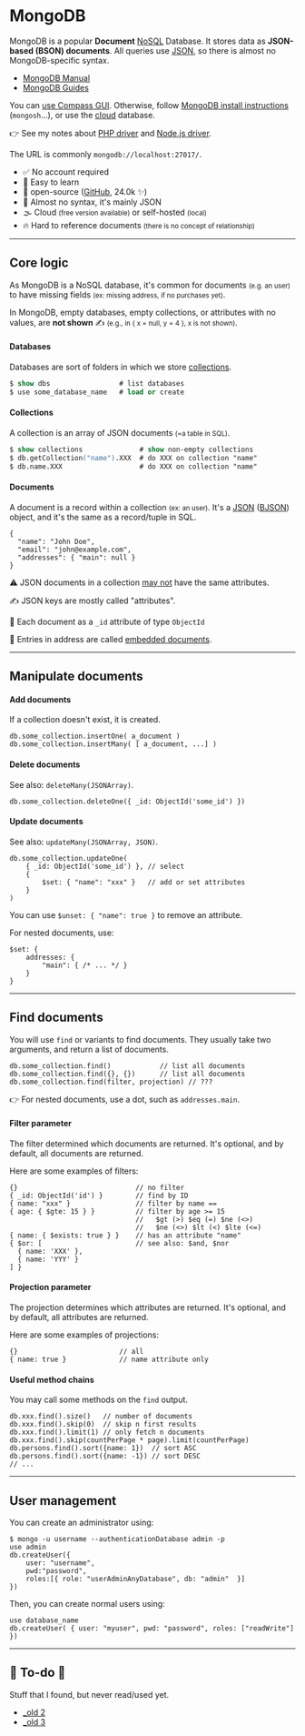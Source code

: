 # MongoDB

<div class="row row-cols-md-2"><div>

MongoDB is a popular **Document** [NoSQL](../index.md) Database. It stores data as **JSON-based (BSON) documents**. All queries use [JSON](/programming-languages/others/data/json.md), so there is almost no MongoDB-specific syntax.

* [MongoDB Manual](https://www.mongodb.com/docs/manual/introduction/)
* [MongoDB Guides](https://www.mongodb.com/docs/guides/)

You can [use Compass GUI](https://www.mongodb.com/products/compass). Otherwise, follow [MongoDB install instructions](https://www.mongodb.com/docs/manual/administration/install-community/) (`mongosh`...), or use the [cloud](https://www.mongodb.com/atlas/database) database.

👉 See my notes about [PHP driver](drivers/mongodb-php.md) and [Node.js driver](drivers/mongodb-node.md).
</div><div>

The URL is commonly `mongodb://localhost:27017/`.

* ✅ No account required
* 🌱 Easy to learn
* 🤝 open-source ([GitHub](https://github.com/mongodb/mongo), 24.0k ✨)
* 🚀 Almost no syntax, it's mainly JSON
* 🌫️ Cloud <small>(free version available)</small> or self-hosted <small>(local)</small>
* 🔥 Hard to reference documents <small>(there is no concept of relationship)</small>
</div></div>

<hr class="sep-both">

## Core logic

<div class="row row-cols-md-2"><div>

As MongoDB is a NoSQL database, it's common for documents <small>(e.g. an user)</small> to have missing fields <small>(ex: missing address, if no purchases yet)</small>.

In MongoDB, empty databases, empty collections, or attributes with no values, are **not shown** ✍️ <small>(e.g., in { x = null, y = 4 }, x is not shown)</small>.

#### Databases

Databases are sort of folders in which we store [collections](#collections).

```ps
$ show dbs                 # list databases
$ use some_database_name   # load or create
```

#### Collections

A collection is an array of JSON documents <small>(=a table in SQL)</small>.

```ps
$ show collections              # show non-empty collections
$ db.getCollection("name").XXX  # do XXX on collection "name"
$ db.name.XXX                   # do XXX on collection "name"
```
</div><div>

#### Documents

A document is a record within a collection <small>(ex: an user)</small>. It's a [JSON](/programming-languages/others/data/json.md) ([BJSON](https://www.mongodb.com/docs/mongodb-shell/reference/data-types/)) object, and it's the same as a record/tuple in SQL.

```json!
{
  "name": "John Doe",
  "email": "john@example.com",
  "addresses": { "main": null }
}
```

⚠️️ JSON documents in a collection [may not](https://www.mongodb.com/docs/manual/core/schema-validation/specify-json-schema/#std-label-schema-validation-json) have the same attributes.

✍️ JSON keys are mostly called "attributes".

🔑 Each document as a `_id` attribute of type `ObjectId`

📑 Entries in address are called [embedded documents](https://www.mongodb.com/basics/embedded-mongodb). 
</div></div>

<hr class="sep-both">

## Manipulate documents

<div class="row row-cols-md-2"><div>

#### Add documents

If a collection doesn't exist, it is created.

```js!
db.some_collection.insertOne( a_document )
db.some_collection.insertMany( [ a_document, ...] )
```

#### Delete documents

See also: `deleteMany(JSONArray)`.

```js!
db.some_collection.deleteOne({ _id: ObjectId('some_id') })
```
</div><div>

#### Update documents

See also: `updateMany(JSONArray, JSON)`.

```js!
db.some_collection.updateOne(
    { _id: ObjectId('some_id') }, // select
    {
        $set: { "name": "xxx" }   // add or set attributes
    }
)
```

You can use `$unset: { "name": true }` to remove an attribute.

For nested documents, use:

```json!
$set: {
    addresses: {
        "main": { /* ... */ }
    }
}
```
</div></div>

<hr class="sep-both">

## Find documents

<div class="row row-cols-md-2"><div>

You will use `find` or variants to find documents. They usually take two arguments, and return a list of documents.

```js!
db.some_collection.find()            // list all documents
db.some_collection.find({}, {})      // list all documents
db.some_collection.find(filter, projection) // ???
```

👉 For nested documents, use a dot, such as `addresses.main`.

#### Filter parameter

The filter determined which documents are returned. It's optional, and by default, all documents are returned.

Here are some examples of filters:

```js!
{}                             // no filter
{ _id: ObjectId('id') }        // find by ID 
{ name: "xxx" }                // filter by name ==
{ age: { $gte: 15 } }          // filter by age >= 15
                               //   $gt (>) $eq (=) $ne (<>)
                               //   $ne (<>) $lt (<) $lte (<=)
{ name: { $exists: true } }    // has an attribute "name"
{ $or: [                       // see also: $and, $nor
  { name: 'XXX' },
  { name: 'YYY' }
] }
```
</div><div>

#### Projection parameter

The projection determines which attributes are returned. It's optional, and by default, all attributes are returned.

Here are some examples of projections:

```js!
{}                         // all
{ name: true }             // name attribute only
```

#### Useful method chains

You may call some methods on the `find` output.

```js!
db.xxx.find().size()   // number of documents
db.xxx.find().skip(0)  // skip n first results
db.xxx.find().limit(1) // only fetch n documents
db.xxx.find().skip(countPerPage * page).limit(countPerPage)
db.persons.find().sort({name: 1})  // sort ASC
db.persons.find().sort({name: -1}) // sort DESC
// ...
```
</div></div>

<hr class="sep-both">

## User management

<div class="row row-cols-md-2"><div>

You can create an administrator using:

```js!
$ mongo -u username --authenticationDatabase admin -p
use admin
db.createUser({
    user: "username",
    pwd:"password",
    roles:[{ role: "userAdminAnyDatabase", db: "admin"  }]
})
```
</div><div>

Then, you can create normal users using:

```js!
use database_name
db.createUser( { user: "myuser", pwd: "password", roles: ["readWrite"] })
```
</div></div>

<hr class="sep-both">

## 👻 To-do 👻

Stuff that I found, but never read/used yet.

<div class="row row-cols-md-2"><div>

* [_old 2](../nosql/mongo.md)
* [_old 3](../nosql/drivers/mongodb.md)
</div><div>


</div></div>